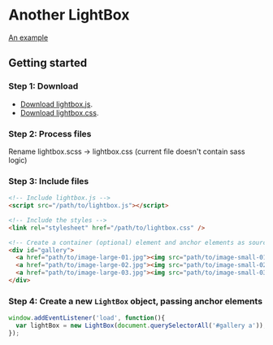 Another LightBox
===

[An example][example]

Getting started
---

### Step 1: Download
- [Download lightbox.js][download-js].
- [Download lightbox.css][download-css].

### Step 2: Process files
Rename lightbox.scss -> lightbox.css (current file doesn't contain sass logic)

### Step 3: Include files

```html
<!-- Include lightbox.js -->
<script src="/path/to/lightbox.js"></script>

<!-- Include the styles -->
<link rel="stylesheet" href="/path/to/lightbox.css" />

<!-- Create a container (optional) element and anchor elements as sources. -->
<div id="gallery">
  <a href="path/to/image-large-01.jpg"><img src="path/to/image-small-01.jpg" /></a>
  <a href="path/to/image-large-02.jpg"><img src="path/to/image-small-02.jpg" /></a>
  <a href="path/to/image-large-03.jpg"><img src="path/to/image-small-03.jpg" /></a>
</div>
```

### Step 4: Create a new `LightBox` object, passing anchor elements

```javascript
window.addEventListener('load', function(){
  var lightBox = new LightBox(document.querySelectorAll('#gallery a'));
});
```

[download-js]: https://github.com/nielsriekert/lightbox.js/tree/master/src/lightbox.js
[download-css]: https://github.com/nielsriekert/lightbox.js/tree/master/src/lightbox.scss
[example]: http://judolosser.nl/fotoalbum/avondvierdaagse/
